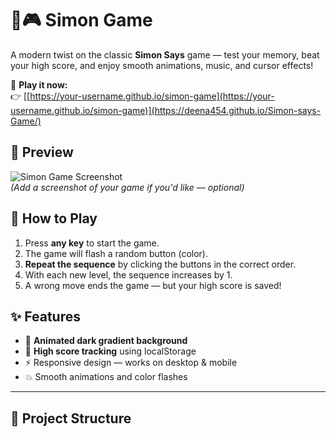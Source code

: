 # 🧠🎮 Simon Game

A modern twist on the classic **Simon Says** game — test your memory, beat your high score, and enjoy smooth animations, music, and cursor effects!

🔗 **Play it now:**  
👉 [[https://your-username.github.io/simon-game](https://your-username.github.io/simon-game)](https://deena454.github.io/Simon-says-Game/)


## 📸 Preview

![Simon Game Screenshot](https://your-screenshot-url.com)  
*(Add a screenshot of your game if you'd like — optional)*


## 🚀 How to Play

1. Press **any key** to start the game.
2. The game will flash a random button (color).
3. **Repeat the sequence** by clicking the buttons in the correct order.
4. With each new level, the sequence increases by 1.
5. A wrong move ends the game — but your high score is saved!


## ✨ Features

- 🌈 **Animated dark gradient background**
- 🧠 **High score tracking** using localStorage
- ⚡ Responsive design — works on desktop & mobile
- 💥 Smooth animations and color flashes

---

## 📁 Project Structure


